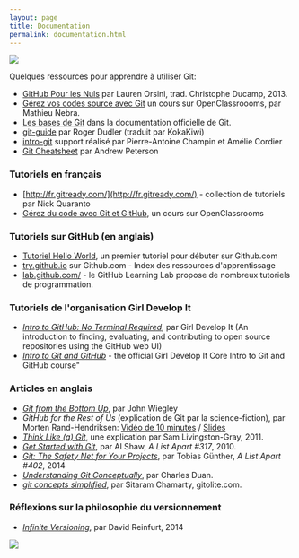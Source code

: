 ```yaml
---
layout: page
title: Documentation
permalink: documentation.html
---
```


![](img/one-does-not-simply-understand.jpeg)

Quelques ressources pour apprendre à utiliser Git:

<div class="cards"></div>

- [GitHub Pour les Nuls](http://christopheducamp.com/2013/12/15/github-pour-nuls-partie-1/) par Lauren Orsini, trad. Christophe Ducamp, 2013.
- [Gérez vos codes source avec Git](https://openclassrooms.com/courses/gerez-vos-codes-source-avec-git) un cours sur OpenClassroooms, par Mathieu Nebra.
- [Les bases de Git](https://git-scm.com/book/fr/v12) dans la documentation officielle de Git.
- [git-guide](http://rogerdudler.github.io/git-guide/index.fr.html) par Roger Dudler (traduit par KokaKiwi)
- [intro-git](http://liris.cnrs.fr/~pchampin/enseignement/intro-git/) support réalisé par Pierre-Antoine Champin et Amélie Cordier
- [Git Cheatsheet](https://ndpsoftware.com/git-cheatsheet.html) par Andrew Peterson

### Tutoriels en français

<div class="cards"></div>

- [http://fr.gitready.com/](http://fr.gitready.com/) - collection de tutoriels par Nick Quaranto
- [Gérez du code avec Git et GitHub](https://openclassrooms.com/fr/courses/7162856-gerez-du-code-avec-git-et-github), un cours sur OpenClassrooms

### Tutoriels sur GitHub (en anglais)

<div class="cards"></div>

- [Tutoriel Hello World](https://guides.github.com/activities/hello-world/), un premier tutoriel pour débuter sur Github.com
- [try.github.io](http://try.github.io/) sur Github.com - Index des ressources d'apprentissage
- [lab.github.com/](https://lab.github.com/) - le GitHub Learning Lab propose de nombreux tutoriels de programmation.

### Tutoriels de l'organisation Girl Develop It

<div class="cards"></div>

- *[Intro to GitHub: No Terminal Required](https://www.teaching-materials.org/github-web/)*, par Girl Develop It (An introduction to finding, evaluating, and contributing to open source repositories using the GitHub web UI)
- *[Intro to Git and GitHub](http://girldevelopit.github.io/gdi-featured-git-github/#/)* - the official Girl Develop It Core Intro to Git and GitHub course"

### Articles en anglais

- *[Git from the Bottom Up](https://jwiegley.github.io/git-from-the-bottom-up/)*, par John Wiegley
- *GitHub for the Rest of Us* (explication de Git par la science-fiction), par Morten Rand-Hendriksen: [Vidéo de 10 minutes](https://wordpress.tv/2015/12/13/morten-rand-hendriksen-github-for-the-rest-of-us/) / [Slides](https://mor10.com/github-wcus/)
- *[Think Like (a) Git](http://think-like-a-git.net/)*, une explication par Sam Livingston-Gray, 2011.
- *[Get Started with Git](http://alistapart.com/article/get-started-with-git)*, par Al Shaw, *A List Apart #317*, 2010. 
- *[Git: The Safety Net for Your Projects](http://alistapart.com/article/git-the-safety-net-for-your-projects)*, par Tobias Günther, *A List Apart #402*, 2014
- *[Understanding Git Conceptually](https://www.sbf5.com/~cduan/technical/git/)*, par Charles Duan.
- *[git concepts simplified](http://gitolite.com/gcs.html)*, par Sitaram Chamarty, gitolite.com.



### Réflexions sur la philosophie du versionnement

- *[Infinite Versioning](http://f-u-t-u-r-e.org/r/25_David-Reinfurt_Infinite-Versioning_EN.md)*, par David Reinfurt, 2014

![](img/other-things-than-git.png)
